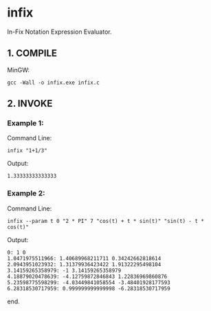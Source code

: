 # infix

In-Fix Notation Expression Evaluator.

## 1. COMPILE

  MinGW:

    gcc -Wall -o infix.exe infix.c

## 2. INVOKE

### Example 1:

  Command Line:

    infix "1+1/3"

  Output:

    1.33333333333333

### Example 2:

  Command Line:

    infix --param t 0 "2 * PI" 7 "cos(t) + t * sin(t)" "sin(t) - t * cos(t)"

  Output:

    0: 1 0
    1.0471975511966: 1.40689968211711 0.34242662818614
    2.0943951023932: 1.31379936423422 1.91322295498104
    3.14159265358979: -1 3.14159265358979
    4.18879020478639: -4.12759872846843 1.22836969860876
    5.23598775598299: -4.03449841058554 -3.48401928177593
    6.28318530717959: 0.999999999999998 -6.28318530717959


end.
